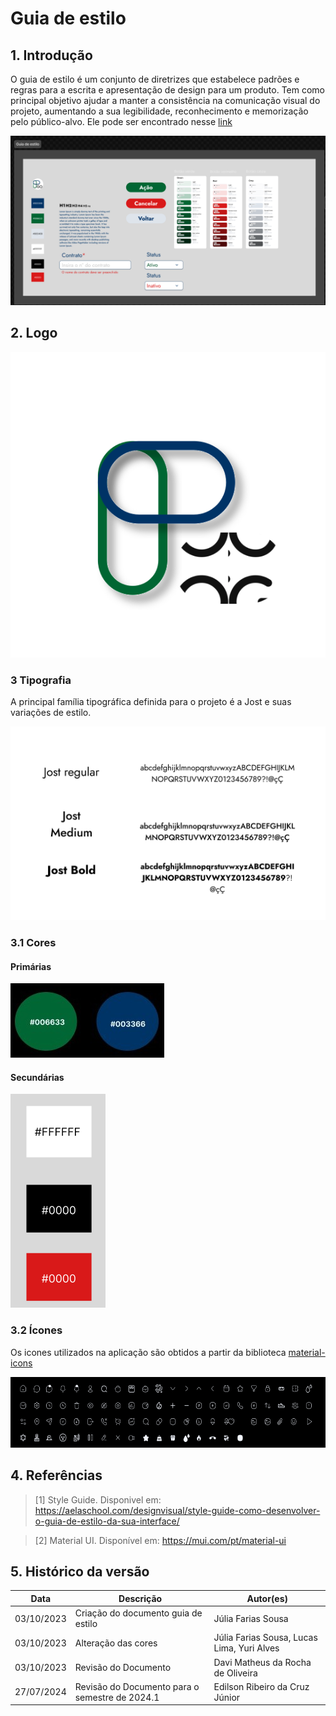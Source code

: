 # Guia de estilo

## 1. Introdução

O guia de estilo é um conjunto de diretrizes que estabelece padrões e regras para a escrita e apresentação de design para um produto.
Tem como principal objetivo ajudar a manter a consistência na comunicação visual do projeto, aumentando a sua legibilidade, reconhecimento e memorização pelo público-alvo. Ele pode ser encontrado nesse [link](https://www.figma.com/design/nMiS0y8QcqYYUm4kV6CXba/prototipo-printGo?node-id=329-4113&t=qGfiwgM7LU7An8YZ-1)

![figma](/assets/guia-de-estilo/Guia-figma.png "guia figma")

## 2. Logo

![Logo](/assets/logo/logoPrintGo.png)


### 3 Tipografia

A principal família tipográfica definida para o projeto é a Jost e suas variações de estilo.

![Fontes](/assets/guia-de-estilo/tipografia.png "Tipografia")

### 3.1 Cores

#### Primárias

![cores principais](/assets/guia-de-estilo/primarias.jpeg "primarias")

#### Secundárias

![cores secundárias](/assets/guia-de-estilo/secundarias.png "secundarias")

### 3.2 Ícones

Os icones utilizados na aplicação são obtidos a partir da biblioteca [material-icons](https://mui.com/pt/material-ui/material-icons/)

![ícones](/assets/guia-de-estilo/icones.png "icones")

## 4. Referências

> [1] Style Guide. Disponivel em: https://aelaschool.com/designvisual/style-guide-como-desenvolver-o-guia-de-estilo-da-sua-interface/

> [2] Material UI. Disponível em: https://mui.com/pt/material-ui

## 5. Histórico da versão

| **Data**   | **Descrição**                       | **Autor(es)**         |
| ---------- | ----------------------------------- | --------------------- |
| 03/10/2023 | Criação do documento guia de estilo | Júlia Farias Sousa |
| 03/10/2023 | Alteração das cores | Júlia Farias Sousa, Lucas Lima, Yuri Alves|
| 03/10/2023 | Revisão do Documento | Davi Matheus da Rocha de Oliveira |
| 27/07/2024 | Revisão do Documento para o semestre de 2024.1 | Edilson Ribeiro da Cruz Júnior |